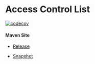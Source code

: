 # Access Control List

[![codecov](https://codecov.io/gh/bremersee/acl/branch/develop/graph/badge.svg)](https://codecov.io/gh/bremersee/acl)

#### Maven Site

- [Release](https://bremersee.github.io/acl/index.html)

- [Snapshot](https://nexus.bremersee.org/repository/maven-sites/acl/0.1.0-SNAPSHOT/index.html)

